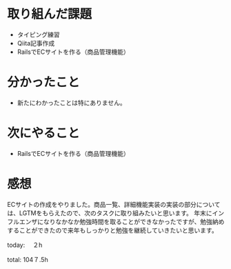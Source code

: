 #  取り組んだ課題
- タイピング練習
- Qiita記事作成
- RailsでECサイトを作る（商品管理機能）

# 分かったこと
- 新たにわかったことは特にありません。

# 次にやること
- RailsでECサイトを作る（商品管理機能）


# 感想
ECサイトの作成をやりました。商品一覧、詳細機能実装の実装の部分については、LGTMをもらえたので、次のタスクに取り組みたいと思います。
年末にインフルエンザになりなかなか勉強時間を取ることができなかったですが、勉強納めすることができたので来年もしっかりと勉強を継続していきたいと思います。

today: 　２h

total: 104７.5h
